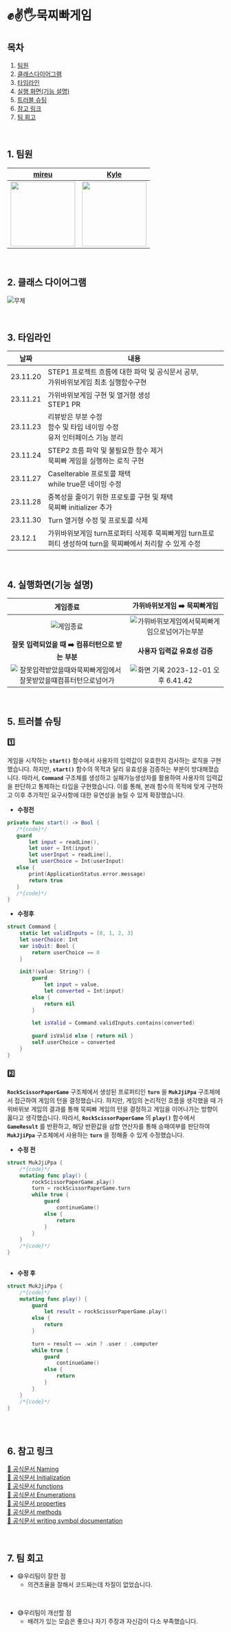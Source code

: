 # ✊✌️🖐️묵찌빠게임


## 목차

1. [팀원](#1-팀원)
2. [클래스다이어그램](#2-클래스-다이어그램)
3. [타임라인](#3-타임라인)
4. [실행 화면(기능 설명)](#4-실행화면기능-설명)
5. [트러블 슈팅](#5-트러블-슈팅)
6. [참고 링크](#6-참고-링크)
7. [팀 회고](#7-팀-회고)

<br>

## 1. 팀원

| [mireu](https://github.com/mireu79)  | [Kyle](https://github.com/Changhyun-Kyle) |
| :--------: | :--------: |
|<img src=https://github.com/mireu79/ios-rock-paper-scissors/assets/125941932/b4a69222-b338-4a7f-984c-be5bd78dc1d8 height="150"/> |<img src=https://github.com/tasty-code/ios-rock-scissor-paper/assets/148876644/e4308de2-584b-4bc7-ac9d-659d1962ab22 height="150"/> | 

<br>

## 2. 클래스 다이어그램

![무제](https://hackmd.io/_uploads/S1iGrXPHp.png)




<br>

## 3. 타임라인
|날짜|내용|
|------|---|
|23.11.20|STEP1 프로젝트 흐름에 대한 파악 및 공식문서 공부,<br> 가위바위보게임 최초 실행함수구현|
|23.11.21|가위바위보게임 구현 및 열거형 생성 <br> STEP1 PR|
|23.11.23|리뷰받은 부분 수정 <br> 함수 및 타입 네이밍 수정 <br> 유저 인터페이스 기능 분리|
|23.11.24|STEP2 흐름 파악 및 불필요한 함수 제거 <br> 묵찌빠 게임을 실행하는 로직 구현 |
|23.11.27|CaseIterable 프로토콜 채택 <br> while true문 네이밍 수정  |
|23.11.28|중복성을 줄이기 위한 프로토콜 구현 및 채택<br> 묵찌빠 initializer 추가 |
|23.11.30|Turn 열거형 수정 및 프로토콜 삭제|
|23.12.1|가위바위보게임 turn프로퍼티 삭제후 묵찌빠게임 turn프로퍼티 생성하여 turn을 묵찌빠에서 처리할 수 있게 수정|
 
<br>

## 4. 실행화면(기능 설명)


| 게임종료 | 가위바위보게임 ➡️ 묵찌빠게임 |
| :--------: | :--------: | 
|  ![게임종료](https://hackmd.io/_uploads/Bk3QhGPB6.gif)|![가위바위보게임에서묵찌빠게임으로넘어가는부분](https://hackmd.io/_uploads/H1GE3zDS6.gif) |
**잘못 입력되었을 때 ➡️ 컴퓨터턴으로 받는 부분** | **사용자 입력값 유효성 검증** |
| ![잘못입력받았을때와묵찌빠게임에서 잘못받았을떄컴퓨터턴으로넘어가](https://hackmd.io/_uploads/BycE2MPH6.gif) | ![화면 기록 2023-12-01 오후 6.41.42](https://hackmd.io/_uploads/HJ_zimwB6.gif)|


  

<br>

## 5. 트러블 슈팅
### 1️⃣ 
게임을 시작하는 **`start()`** 함수에서 사용자의 입력값이 유효한지 검사하는 로직을 구현했습니다. 하지만, **`start()`** 함수의 목적과 달리 유효성을 검증하는 부분이 방대해졌습니다. 따라서, **`Command`** 구조체를 생성하고 실패가능생성자를 활용하여 사용자의 입력값을 판단하고 통제하는 타입을 구현했습니다.
이를 통해, 본래 함수의 목적에 맞게 구현하고 이후 추가적인 요구사항에 대한 유연성을 늘릴 수 있게 확장했습니다.
- **수정전**
 ~~~ swift
private func start() -> Bool {
    /*{code}*/
    guard
        let input = readLine(),
        let user = Int(input)
        let userInput = readLine(),
        let userChoice = Int(userInput)
    else {
        print(ApplicationStatus.error.message)
        return true
    }
    /*{code}*/
}
~~~
 - **수정후**
 
~~~ swift
struct Command {
    static let validInputs = [0, 1, 2, 3]
    let userChoice: Int
    var isQuit: Bool {
        return userChoice == 0
    }
    
    init?(value: String?) {
        guard
            let input = value,
            let converted = Int(input)
        else {
            return nil
        }
        
        let isValid = Command.validInputs.contains(converted)
        
        guard isValid else { return nil }
        self.userChoice = converted
    }
}
~~~
 
### 2️⃣

**`RockScissorPaperGame`** 구조체에서 생성된 프로퍼티인 **`turn`** 을 **`MukJjiPpa`** 구조체에서 접근하여 게임의 턴을 결정했습니다. 하지만, 게임의 논리적인 흐름을 생각했을 때 가위바위보 게임의 결과를 통해 묵찌빠 게임의 턴을 결정하고 게임을 이어나가는 방향이 옳다고 생각했습니다. 따라서, **`RockScissorPaperGame`** 의 **`play()`** 함수에서 **`GameResult`** 를 반환하고, 해당 반환값을 삼항 연산자를 통해 승패여부를 판단하여 **`MukJjiPpa`** 구조체에서 사용하는 **`turn`** 을 정해줄 수 있게 수정했습니다.

 - **수정 전**
~~~ swift
struct MukJjiPpa {
    /*{code}*/
    mutating func play() {
        rockScissorPaperGame.play()
        turn = rockScissorPaperGame.turn
        while true {
            guard
                continueGame()
            else {
                return
            }
        }
    }
    /*{code}*/
}
    
~~~
 - **수정 후**
~~~ swift
struct MukJjiPpa {
    /*{code}*/
    mutating func play() {
        guard
            let result = rockScissorPaperGame.play()
        else {
            return
        }
        
        turn = result == .win ? .user : .computer
        while true {
            guard
                continueGame()
            else {
                return
            }
        }
    }
    /*{code}*/
}
    
~~~

<br>

## 6. 참고 링크
[📖 공식문서 Naming](https://www.swift.org/documentation/api-design-guidelines/)<br>
[📖 공식문서 Initialization](https://docs.swift.org/swift-book/documentation/the-swift-programming-language/initialization/)<br>
[📖 공식문서 functions](https://docs.swift.org/swift-book/documentation/the-swift-programming-language/functions/)<br>
[📖 공식문서 Enumerations](https://docs.swift.org/swift-book/documentation/the-swift-programming-language/enumerations/)<br>
[📖 공식문서 properties](https://docs.swift.org/swift-book/documentation/the-swift-programming-language/properties/)<br>
[📖 공식문서 methods](https://docs.swift.org/swift-book/documentation/the-swift-programming-language/methods/)<br>
[📖 공식문서 writing symbol documentation](https://developer.apple.com/documentation/xcode/writing-symbol-documentation-in-your-source-files)<br>

<br>

## 7. 팀 회고
- 😄우리팀이 잘한 점
    - 의견조율을 잘해서 코드짜는데 차질이 없었습니다.

<br>

- 😅우리팀이 개선할 점
    - 배려가 있는 모습은 좋으나 자기 주장과 자신감이 다소 부족했습니다.


